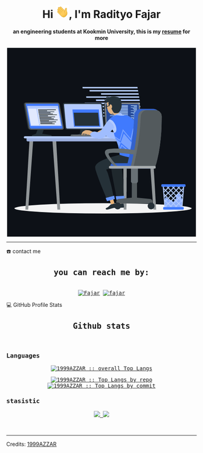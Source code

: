 <div align="center">
<h1 align="center">Hi <img width="35" src="https://github.com/1999AZZAR/1999AZZAR/blob/main/resources/img/waving.gif">, I'm Radityo Fajar</h1>
<h4 align="center">an engineering students at Kookmin University, this is my <a href="https://github.com/1999AZZAR/1999AZZAR/blob/main/assets/doc/azzar_resume.pdf" target="_blank">resume</a> for more</h4>
</div>

<div align="center">
  <img align="center" src="https://raw.githubusercontent.com/SubhadeepZilong/SubhadeepZilong/main/icons/animation_500_kxa883sd.gif" alt="SubhadeepZilong" />
</div>

-----
  <summary>☎️ contact me</summary>
<div>
  <samp>
    <h2 align="center">you can reach me by:</h2>
    <p align="center">
      <br/>
      <a href="https://www.linkedin.com/in/radityo-fajar-pamungkas-ba1496148/" target="blank"><img align="center"
         src="https://img.shields.io/badge/linkedin-%231DA1F2.svg?style=for-the-badge&logo=linkedin&logoColor=white"
         alt="Fajar" height="30"/></a>
      <a href="mailto:radityofajar@gmail.com" target="blank"><img align="center"
         src="https://img.shields.io/badge/gmail-EA4335.svg?style=for-the-badge&logo=gmail&logoColor=white"
         alt="fajar" height="30"/></a>
    </p>
  </samp>
</div>
  <summary>💻 GitHub Profile Stats</summary>
  <div>
  <samp>
    <h2 align="center"> Github stats </h2>
      <br/>
  <summary><h3>Languages</h3></summary>
            <p align="center">
        <a href="https://github.com/1999AZZAR/">
          <img src="https://github-readme-stats.vercel.app/api/top-langs/?username=1999AZZAR&langs_count=6&theme=gruvbox&layout=compact&hide_border=true"
          alt="1999AZZAR :: overall Top Langs " /></a>
      </p>
        <p align="center">
          <a href="https://github.com/1999AZZAR/">
          <img width="45%" src="https://github-profile-summary-cards.vercel.app/api/cards/repos-per-language?username=1999azzar&theme=gruvbox&layout=compact&hide_border=true"
          alt="1999AZZAR :: Top Langs by repo" />
          <img width="45%" src="https://github-profile-summary-cards.vercel.app/api/cards/most-commit-language?username=1999azzar&theme=gruvbox&layout=compact&hide_border=true"
          alt="1999AZZAR :: Top Langs by commit" />
          </a>
        </p>
  <summary><h3>stasistic</h3></summary>
        <p align="center">
          <a href="https://github.com/1999AZZAR/">
          <img width="49.5%" src="https://github-readme-stats.vercel.app/api?username=1999AZZAR&show_icons=true&theme=gruvbox&hide_border=true" />
          <img width="49.5%" src="https://github-readme-streak-stats.herokuapp.com/?user=1999AZZAR&theme=gruvbox&hide_border=true" />
          </a>
       </p>
     <br>
     </samp>
  </div>    

-----
Credits: [1999AZZAR](https://github.com/1999AZZAR)
